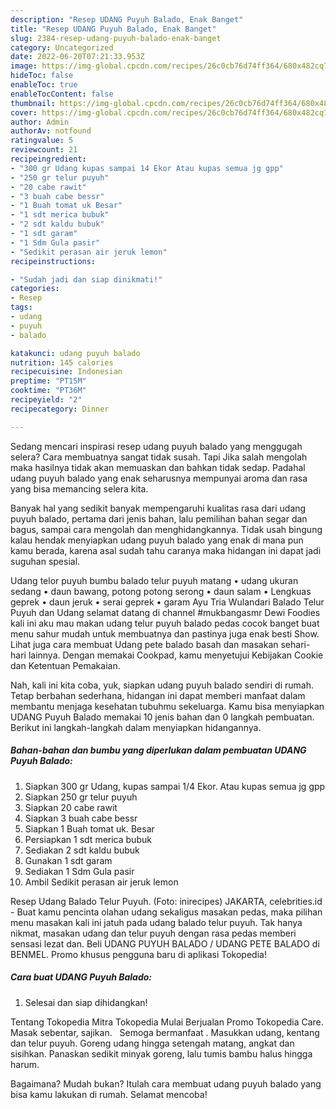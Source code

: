 ```yaml
---
description: "Resep UDANG Puyuh Balado, Enak Banget"
title: "Resep UDANG Puyuh Balado, Enak Banget"
slug: 2384-resep-udang-puyuh-balado-enak-banget
category: Uncategorized
date: 2022-06-20T07:21:33.953Z
image: https://img-global.cpcdn.com/recipes/26c0cb76d74ff364/680x482cq70/udang-puyuh-balado-foto-resep-utama.jpg
hideToc: false
enableToc: true
enableTocContent: false
thumbnail: https://img-global.cpcdn.com/recipes/26c0cb76d74ff364/680x482cq70/udang-puyuh-balado-foto-resep-utama.jpg
cover: https://img-global.cpcdn.com/recipes/26c0cb76d74ff364/680x482cq70/udang-puyuh-balado-foto-resep-utama.jpg
author: Admin
authorAv: notfound
ratingvalue: 5
reviewcount: 21
recipeingredient:
- "300 gr Udang kupas sampai 14 Ekor Atau kupas semua jg gpp"
- "250 gr telur puyuh"
- "20 cabe rawit"
- "3 buah cabe bessr"
- "1 Buah tomat uk Besar"
- "1 sdt merica bubuk"
- "2 sdt kaldu bubuk"
- "1 sdt garam"
- "1 Sdm Gula pasir"
- "Sedikit perasan air jeruk lemon"
recipeinstructions:

- "Sudah jadi dan siap dinikmati!"
categories:
- Resep
tags:
- udang
- puyuh
- balado

katakunci: udang puyuh balado 
nutrition: 145 calories
recipecuisine: Indonesian
preptime: "PT15M"
cooktime: "PT36M"
recipeyield: "2"
recipecategory: Dinner

---
```



Sedang mencari inspirasi resep udang puyuh balado yang menggugah selera? Cara membuatnya sangat tidak susah. Tapi Jika salah mengolah maka hasilnya tidak akan memuaskan dan bahkan tidak sedap. Padahal udang puyuh balado yang enak seharusnya mempunyai aroma dan rasa yang bisa memancing selera kita.


Banyak hal yang sedikit banyak mempengaruhi kualitas rasa dari udang puyuh balado, pertama dari jenis bahan, lalu pemilihan bahan segar dan bagus, sampai cara mengolah dan menghidangkannya. Tidak usah bingung kalau hendak menyiapkan udang puyuh balado yang enak di mana pun kamu berada, karena asal sudah tahu caranya maka hidangan ini dapat jadi suguhan spesial.

Udang telor puyuh bumbu balado telur puyuh matang • udang ukuran sedang • daun bawang, potong potong serong • daun salam • Lengkuas geprek • daun jeruk • serai geprek • garam Ayu Tria Wulandari Balado Telur Puyuh dan Udang selamat datang di channel #mukbangasmr Dewi Foodies kali ini aku mau makan udang telur puyuh balado pedas cocok banget buat menu sahur mudah untuk membuatnya dan pastinya juga enak besti Show. Lihat juga cara membuat Udang pete balado basah dan masakan sehari-hari lainnya. Dengan memakai Cookpad, kamu menyetujui Kebijakan Cookie dan Ketentuan Pemakaian.


Nah, kali ini kita coba, yuk, siapkan udang puyuh balado sendiri di rumah. Tetap berbahan sederhana, hidangan ini dapat memberi manfaat dalam membantu menjaga kesehatan tubuhmu sekeluarga. Kamu bisa menyiapkan UDANG Puyuh Balado memakai 10 jenis bahan dan 0 langkah pembuatan. Berikut ini langkah-langkah dalam menyiapkan hidangannya.

<!--inarticleads1-->

##### Bahan-bahan dan bumbu yang diperlukan dalam pembuatan UDANG Puyuh Balado:

1. Siapkan 300 gr Udang, kupas sampai 1/4 Ekor. Atau kupas semua jg gpp
1. Siapkan 250 gr telur puyuh
1. Siapkan 20 cabe rawit
1. Siapkan 3 buah cabe bessr
1. Siapkan 1 Buah tomat uk. Besar
1. Persiapkan 1 sdt merica bubuk
1. Sediakan 2 sdt kaldu bubuk
1. Gunakan 1 sdt garam
1. Sediakan 1 Sdm Gula pasir
1. Ambil Sedikit perasan air jeruk lemon


Resep Udang Balado Telur Puyuh. (Foto: inirecipes) JAKARTA, celebrities.id - Buat kamu pencinta olahan udang sekaligus masakan pedas, maka pilihan menu masakan kali ini jatuh pada udang balado telur puyuh. Tak hanya nikmat, masakan udang dan telur puyuh dengan rasa pedas memberi sensasi lezat dan. Beli UDANG PUYUH BALADO / UDANG PETE BALADO di BENMEL. Promo khusus pengguna baru di aplikasi Tokopedia! 

<!--inarticleads2-->

##### Cara buat UDANG Puyuh Balado:


1. Selesai dan siap dihidangkan!

Tentang Tokopedia Mitra Tokopedia Mulai Berjualan Promo Tokopedia Care. Masak sebentar, sajikan. ⁣ ⁣ Semoga bermanfaat ⁣. Masukkan udang, kentang dan telur puyuh. Goreng udang hingga setengah matang, angkat dan sisihkan. Panaskan sedikit minyak goreng, lalu tumis bambu halus hingga harum. 

Bagaimana? Mudah bukan? Itulah cara membuat udang puyuh balado yang bisa kamu lakukan di rumah. Selamat mencoba!
